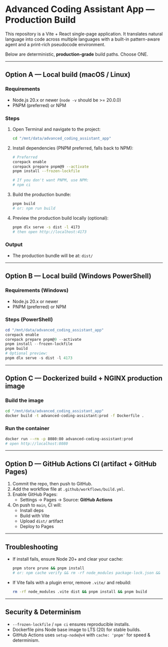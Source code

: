# Advanced Coding Assistant App — Production Build

This repository is a Vite + React single-page application.
It translates natural language into code across multiple languages with a built-in pattern-aware agent and a print-rich pseudocode environment.

Below are deterministic, **production-grade** build paths. Choose ONE.

---

## Option A — Local build (macOS / Linux)

### Requirements

- Node.js 20.x or newer (`node -v` should be >= 20.0.0)
- PNPM (preferred) or NPM

### Steps

1. Open Terminal and navigate to the project:

   ```bash
   cd "/mnt/data/advanced_coding_assistant_app"
   ```

2. Install dependencies (PNPM preferred, falls back to NPM):

   ```bash
   # Preferred
   corepack enable
   corepack prepare pnpm@9 --activate
   pnpm install --frozen-lockfile

   # If you don't want PNPM, use NPM:
   # npm ci
   ```

3. Build the production bundle:

   ```bash
   pnpm build
   # or: npm run build
   ```

4. Preview the production build locally (optional):

   ```bash
   pnpm dlx serve -s dist -l 4173
   # then open http://localhost:4173
   ```

### Output

- The production bundle will be at: `dist/`

---

## Option B — Local build (Windows PowerShell)

### Requirements (Windows)

- Node.js 20.x or newer
- PNPM (preferred) or NPM

### Steps (PowerShell)

```powershell
cd "/mnt/data/advanced_coding_assistant_app"
corepack enable
corepack prepare pnpm@9 --activate
pnpm install --frozen-lockfile
pnpm build
# Optional preview:
pnpm dlx serve -s dist -l 4173
```

---

## Option C — Dockerized build + NGINX production image

### Build the image

```bash
cd "/mnt/data/advanced_coding_assistant_app"
docker build -t advanced-coding-assistant:prod -f Dockerfile .
```

### Run the container

```bash
docker run --rm -p 8080:80 advanced-coding-assistant:prod
# open http://localhost:8080
```

---

## Option D — GitHub Actions CI (artifact + GitHub Pages)

1. Commit the repo, then push to GitHub.
2. Add the workflow file at `.github/workflows/build.yml`.
3. Enable GitHub Pages:
   - Settings → Pages → Source: **GitHub Actions**
4. On push to `main`, CI will:
   - Install deps
   - Build with Vite
   - Upload `dist/` artifact
   - Deploy to Pages

---

## Troubleshooting

- If install fails, ensure Node 20+ and clear your cache:

  ```bash
  pnpm store prune && pnpm install
  # or: npm cache verify && rm -rf node_modules package-lock.json && npm ci
  ```

- If Vite fails with a plugin error, remove `.vite/` and rebuild:

  ```bash
  rm -rf node_modules .vite dist && pnpm install && pnpm build
  ```

---

## Security & Determinism

- `--frozen-lockfile` / `npm ci` ensures reproducible installs.
- Dockerfile pins Node base image to LTS (20) for stable builds.
- GitHub Actions uses `setup-node@v4` with `cache: 'pnpm'` for speed & determinism.
